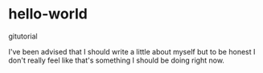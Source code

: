# hello-world
gitutorial

I've been advised that I should write a little about myself but to be honest I don't really feel like that's something I should be doing right now.
